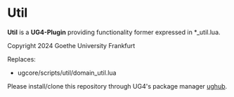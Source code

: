 # Util #

**Util** is a **UG4-Plugin** providing functionality former expressed in *_util.lua.

Copyright 2024 Goethe University Frankfurt

Replaces:

* ugcore/scripts/util/domain_util.lua

Please install/clone this repository through UG4's package manager
[ughub](https://github.com/UG4/ughub).
